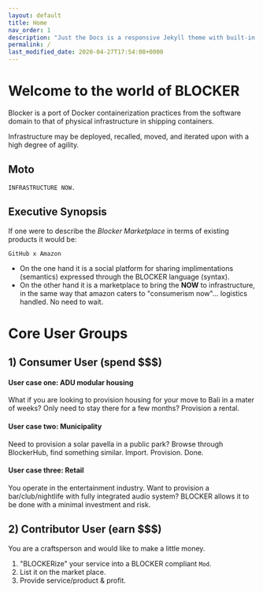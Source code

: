 ```yaml
---
layout: default
title: Home
nav_order: 1
description: "Just the Docs is a responsive Jekyll theme with built-in search that is easily customizable and hosted on GitHub Pages."
permalink: /
last_modified_date: 2020-04-27T17:54:08+0000
---
```


# Welcome to the world of BLOCKER

Blocker is a port of Docker containerization practices from the software domain to that of physical infrastructure in shipping containers.

Infrastructure may be deployed, recalled, moved, and iterated upon with a high degree of agility.

## Moto
```angular2
INFRASTRUCTURE NOW.
```


## Executive Synopsis

If one were to describe the *Blocker Marketplace* in terms of existing products it would be:

    GitHub x Amazon
    
+ On the one hand it is a social platform for sharing implimentations (semantics) expressed through the BLOCKER language (syntax).
+ On the other hand it is a marketplace to bring the **NOW** to infrastructure, in the same way that amazon caters to "consumerism now"... logistics handled.  No need to wait.


# Core User Groups

## 1) Consumer User (spend $$$)

#### User case one: ADU modular housing

What if you are looking to provision housing for your move to Bali in a mater of weeks?  Only need to stay there for a few months?  Provision a rental.

#### User case two:  Municipality

Need to provision a solar pavella in a public park?  Browse through BlockerHub, find something similar.  Import.  Provision.  Done.

#### User case three:  Retail

You operate in the entertainment industry.  Want to provision a bar/club/nightlife with fully integrated audio system?  BLOCKER allows it to be done with a minimal investment and risk.



## 2) Contributor User (earn $$$)

You are a craftsperson and would like to make a little money.
1. "BLOCKERize" your service into a BLOCKER compliant `Mod`.
2. List it on the market place.
3. Provide service/product & profit.